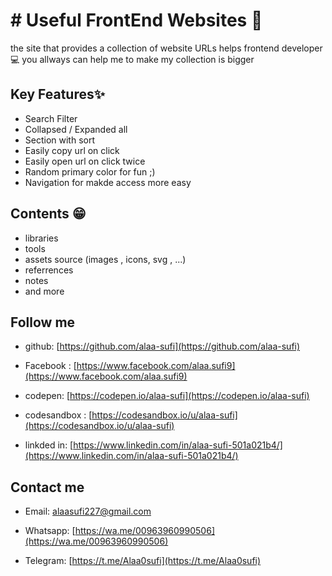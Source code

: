 # # Useful FrontEnd Websites 🔗
the site that provides a collection of website URLs helps frontend developer 💻
you allways can help me to make my collection is bigger

##  Key Features✨
	
 - Search Filter
 - Collapsed / Expanded  all
 - Section with sort
 - Easily copy url on click
 - Easily open url on click twice
 - Random primary color for fun ;)
 - Navigation for makde access more easy


##  Contents 😁
- libraries
- tools
- assets source (images , icons, svg , ...)
- referrences
- notes
- and more



##  Follow me

* github: [https://github.com/alaa-sufi](https://github.com/alaa-sufi)

* Facebook : [https://www.facebook.com/alaa.sufi9](https://www.facebook.com/alaa.sufi9)

* codepen: [https://codepen.io/alaa-sufi](https://codepen.io/alaa-sufi)

* codesandbox : [https://codesandbox.io/u/alaa-sufi](https://codesandbox.io/u/alaa-sufi)

* linkded in: [https://www.linkedin.com/in/alaa-sufi-501a021b4/](https://www.linkedin.com/in/alaa-sufi-501a021b4/)


##  Contact me

* Email: [alaasufi227@gmail.com](alaasufi227@gmail.com)

*  Whatsapp: [https://wa.me/00963960990506](https://wa.me/00963960990506)
*  Telegram: [https://t.me/Alaa0sufi](https://t.me/Alaa0sufi)  